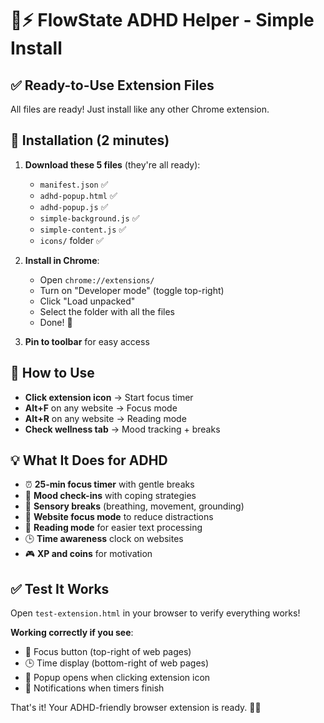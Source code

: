 # 🧠⚡ FlowState ADHD Helper - Simple Install

## ✅ Ready-to-Use Extension Files

All files are ready! Just install like any other Chrome extension.

## 🚀 Installation (2 minutes)

1. **Download these 5 files** (they're all ready):
   - `manifest.json` ✅
   - `adhd-popup.html` ✅ 
   - `adhd-popup.js` ✅
   - `simple-background.js` ✅
   - `simple-content.js` ✅
   - `icons/` folder ✅

2. **Install in Chrome**:
   - Open `chrome://extensions/`
   - Turn on "Developer mode" (toggle top-right)
   - Click "Load unpacked"
   - Select the folder with all the files
   - Done! 🎉

3. **Pin to toolbar** for easy access

## 🎯 How to Use

- **Click extension icon** → Start focus timer
- **Alt+F** on any website → Focus mode
- **Alt+R** on any website → Reading mode
- **Check wellness tab** → Mood tracking + breaks

## 💡 What It Does for ADHD

- ⏰ **25-min focus timer** with gentle breaks
- 💝 **Mood check-ins** with coping strategies  
- 🌿 **Sensory breaks** (breathing, movement, grounding)
- 🎯 **Website focus mode** to reduce distractions
- 📖 **Reading mode** for easier text processing
- 🕒 **Time awareness** clock on websites
- 🎮 **XP and coins** for motivation

## ✅ Test It Works

Open `test-extension.html` in your browser to verify everything works!

**Working correctly if you see**:
- 🎯 Focus button (top-right of web pages)
- 🕒 Time display (bottom-right of web pages)  
- 💬 Popup opens when clicking extension icon
- 🔔 Notifications when timers finish

That's it! Your ADHD-friendly browser extension is ready. 🧠💙